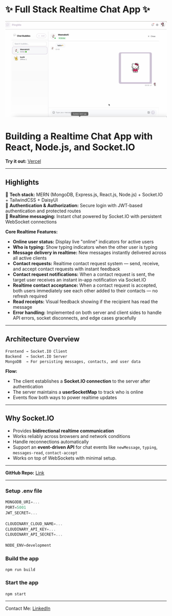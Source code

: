 # ✨ Full Stack Realtime Chat App ✨

![Demo App](/frontend/public/screenshot-for-readme.png)

# Building a Realtime Chat App with React, Node.js, and Socket.IO

**Try it out:** [Vercel](https://pingme-chat-application.onrender.com/)

---

## Highlights

🌟 **Tech stack:** MERN (MongoDB, Express.js, React.js, Node.js) + Socket.IO + TailwindCSS + DaisyUI  
🎃 **Authentication & Authorization:** Secure login with JWT-based authentication and protected routes  
👾 **Realtime messaging:** Instant chat powered by Socket.IO with persistent WebSocket connections  

**Core Realtime Features:**  
- **Online user status:** Display live "online" indicators for active users  
- **Who is typing:** Show typing indicators when the other user is typing  
- **Message delivery in realtime:** New messages instantly delivered across all active clients  
- **Contact requests:** Realtime contact request system — send, receive, and accept contact requests with instant feedback  
- **Contact request notifications:** When a contact request is sent, the target user receives an instant in-app notification via Socket.IO  
- **Realtime contact acceptance:** When a contact request is accepted, both users immediately see each other added to their contacts — no refresh required  
- **Read receipts:** Visual feedback showing if the recipient has read the message  
- **Error handling:** Implemented on both server and client sides to handle API errors, socket disconnects, and edge cases gracefully  

---

## Architecture Overview

```
Frontend → Socket.IO Client
Backend  → Socket.IO Server
MongoDB  → For persisting messages, contacts, and user data
```

**Flow:**  
- The client establishes a **Socket.IO connection** to the server after authentication  
- The server maintains a **userSocketMap** to track who is online  
- Events flow both ways to power realtime updates  

---

## Why Socket.IO

- Provides **bidirectional realtime communication**  
- Works reliably across browsers and network conditions  
- Handle reconnections automatically  
-  Support an **event-driven API** for chat events like `newMessage`, `typing`, `messages-read`, `contact-accept`  
- Works on top of WebSockets with minimal setup.

---

**GitHub Repo:** [Link](https://github.com/Meenakshiratnawat/pingme-chat-application)

---

### Setup .env file

```js
MONGODB_URI=...
PORT=5001
JWT_SECRET=...

CLOUDINARY_CLOUD_NAME=...
CLOUDINARY_API_KEY=...
CLOUDINARY_API_SECRET=...

NODE_ENV=development
```

### Build the app

```shell
npm run build
```

### Start the app

```shell
npm start
```

---

Contact Me: [LinkedIn](https://www.linkedin.com/in/meenakshi-ratnawat-aa71771b2/)

